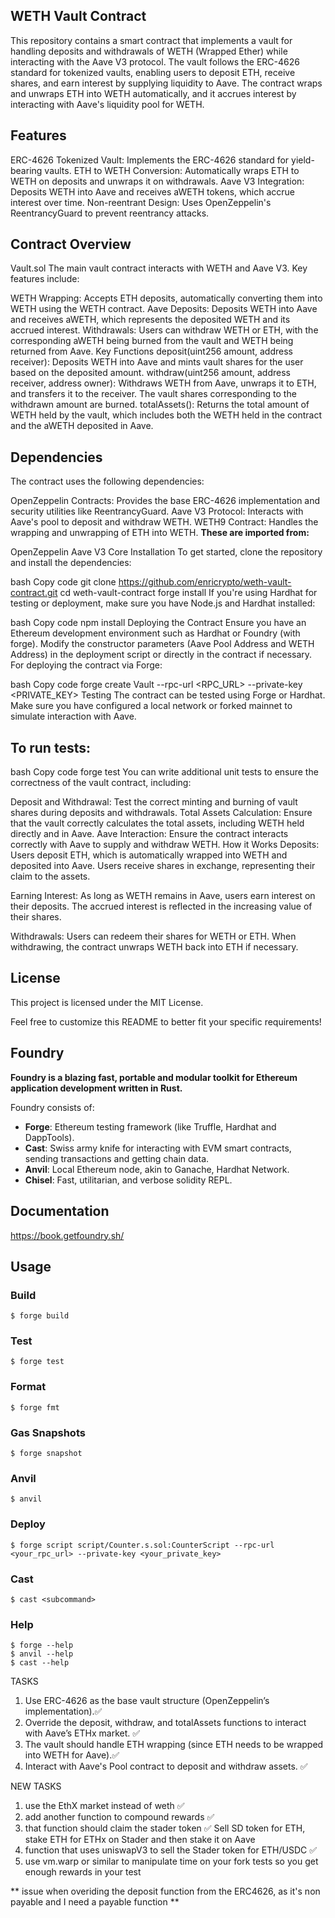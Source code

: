 ## WETH Vault Contract
This repository contains a smart contract that implements a vault for handling deposits and withdrawals of WETH (Wrapped Ether) while interacting with the Aave V3 protocol. The vault follows the ERC-4626 standard for tokenized vaults, enabling users to deposit ETH, receive shares, and earn interest by supplying liquidity to Aave. The contract wraps and unwraps ETH into WETH automatically, and it accrues interest by interacting with Aave's liquidity pool for WETH.

## Features
ERC-4626 Tokenized Vault: Implements the ERC-4626 standard for yield-bearing vaults.
ETH to WETH Conversion: Automatically wraps ETH to WETH on deposits and unwraps it on withdrawals.
Aave V3 Integration: Deposits WETH into Aave and receives aWETH tokens, which accrue interest over time.
Non-reentrant Design: Uses OpenZeppelin's ReentrancyGuard to prevent reentrancy attacks.

## Contract Overview
Vault.sol
The main vault contract interacts with WETH and Aave V3. Key features include:

WETH Wrapping: Accepts ETH deposits, automatically converting them into WETH using the WETH contract.
Aave Deposits: Deposits WETH into Aave and receives aWETH, which represents the deposited WETH and its accrued interest.
Withdrawals: Users can withdraw WETH or ETH, with the corresponding aWETH being burned from the vault and WETH being returned from Aave.
Key Functions
deposit(uint256 amount, address receiver): Deposits WETH into Aave and mints vault shares for the user based on the deposited amount.
withdraw(uint256 amount, address receiver, address owner): Withdraws WETH from Aave, unwraps it to ETH, and transfers it to the receiver. The vault shares corresponding to the withdrawn amount are burned.
totalAssets(): Returns the total amount of WETH held by the vault, which includes both the WETH held in the contract and the aWETH deposited in Aave.

## Dependencies
The contract uses the following dependencies:

OpenZeppelin Contracts: Provides the base ERC-4626 implementation and security utilities like ReentrancyGuard.
Aave V3 Protocol: Interacts with Aave's pool to deposit and withdraw WETH.
WETH9 Contract: Handles the wrapping and unwrapping of ETH into WETH.
**These are imported from:**

OpenZeppelin
Aave V3 Core
Installation
To get started, clone the repository and install the dependencies:

bash
Copy code
git clone https://github.com/enricrypto/weth-vault-contract.git
cd weth-vault-contract
forge install
If you're using Hardhat for testing or deployment, make sure you have Node.js and Hardhat installed:

bash
Copy code
npm install
Deploying the Contract
Ensure you have an Ethereum development environment such as Hardhat or Foundry (with forge).
Modify the constructor parameters (Aave Pool Address and WETH Address) in the deployment script or directly in the contract if necessary.
For deploying the contract via Forge:

bash
Copy code
forge create Vault --rpc-url <RPC_URL> --private-key <PRIVATE_KEY>
Testing
The contract can be tested using Forge or Hardhat. Make sure you have configured a local network or forked mainnet to simulate interaction with Aave.

## To run tests:

bash
Copy code
forge test
You can write additional unit tests to ensure the correctness of the vault contract, including:

Deposit and Withdrawal: Test the correct minting and burning of vault shares during deposits and withdrawals.
Total Assets Calculation: Ensure that the vault correctly calculates the total assets, including WETH held directly and in Aave.
Aave Interaction: Ensure the contract interacts correctly with Aave to supply and withdraw WETH.
How it Works
Deposits: Users deposit ETH, which is automatically wrapped into WETH and deposited into Aave. Users receive shares in exchange, representing their claim to the assets.

Earning Interest: As long as WETH remains in Aave, users earn interest on their deposits. The accrued interest is reflected in the increasing value of their shares.

Withdrawals: Users can redeem their shares for WETH or ETH. When withdrawing, the contract unwraps WETH back into ETH if necessary.

## License
This project is licensed under the MIT License.

Feel free to customize this README to better fit your specific requirements!


## Foundry

**Foundry is a blazing fast, portable and modular toolkit for Ethereum application development written in Rust.**

Foundry consists of:

-   **Forge**: Ethereum testing framework (like Truffle, Hardhat and DappTools).
-   **Cast**: Swiss army knife for interacting with EVM smart contracts, sending transactions and getting chain data.
-   **Anvil**: Local Ethereum node, akin to Ganache, Hardhat Network.
-   **Chisel**: Fast, utilitarian, and verbose solidity REPL.

## Documentation

https://book.getfoundry.sh/

## Usage

### Build

```shell
$ forge build
```

### Test

```shell
$ forge test
```

### Format

```shell
$ forge fmt
```

### Gas Snapshots

```shell
$ forge snapshot
```

### Anvil

```shell
$ anvil
```

### Deploy

```shell
$ forge script script/Counter.s.sol:CounterScript --rpc-url <your_rpc_url> --private-key <your_private_key>
```

### Cast

```shell
$ cast <subcommand>
```

### Help

```shell
$ forge --help
$ anvil --help
$ cast --help
```

TASKS
1) Use ERC-4626 as the base vault structure (OpenZeppelin’s implementation).✅
2) Override the deposit, withdraw, and totalAssets functions to interact with Aave’s ETHx market. ✅
3) The vault should handle ETH wrapping (since ETH needs to be wrapped into WETH for Aave).✅
4) Interact with Aave's Pool contract to deposit and withdraw assets. ✅

NEW TASKS
1) use the EthX market instead of weth ✅
2) add another function to compound rewards ✅
3) that function should claim the stader token ✅ 
Sell SD token for ETH, stake ETH for ETHx on Stader and then stake it on Aave
4) function that uses uniswapV3 to sell the Stader token for ETH/USDC ✅ 
5) use vm.warp or similar to manipulate time on your fork tests so you get enough rewards in your test 

** issue when overiding the deposit function from the ERC4626, as it's non payable and I need a payable function **